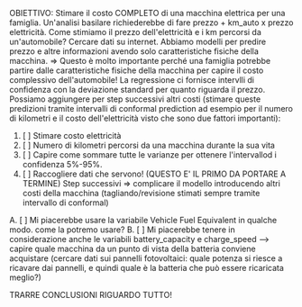 OBIETTIVO: Stimare il costo COMPLETO di una macchina elettrica per una famiglia. Un'analisi basilare richiederebbe di fare prezzo + km_auto x prezzo elettricità. Come stimiamo il prezzo dell'elettricità e i km percorsi da un'automobile? Cercare dati su internet.
Abbiamo modelli per predire prezzo e altre informazioni avendo solo caratteristiche fisiche della macchina. => Questo è molto importante perché una famiglia potrebbe partire dalle caratteristiche fisiche della macchina per capire il costo complessivo dell'automobile!
La regressione ci fornisce intervlli di confidenza con la deviazione standard per quanto riguarda il prezzo.
Possiamo aggiungere per step successivi altri costi (stimare queste predizioni tramite intervalli di conformal prediction ad esempio per il numero di kilometri e il costo dell'elettricità visto che sono due fattori importanti):
1. [ ] Stimare costo elettricità
2. [ ] Numero di kilometri percorsi da una macchina durante la sua vita
3. [ ] Capire come sommare tutte le varianze per ottenere l'intervallod i confidenza 5%-95%.
4. [ ] Raccogliere dati che servono! (QUESTO E' IL PRIMO DA PORTARE A TERMINE)
Step successivi => complicare il modello introducendo altri costi della macchina (tagliando/revisione stimati sempre tramite intervallo di conformal)


A. [ ] Mi piacerebbe usare la variabile Vehicle Fuel Equivalent in qualche modo. come la potremo usare?
B. [ ] Mi piacerebbe tenere in considerazione anche le variabili battery_capacity e charge_speed --> capire quale macchina da un punto di vista della batteria conviene acquistare (cercare dati sui pannelli fotovoltaici: quale potenza si riesce a ricavare dai pannelli, e quindi quale è la batteria che può essere ricaricata meglio?)

TRARRE CONCLUSIONI RIGUARDO TUTTO!

